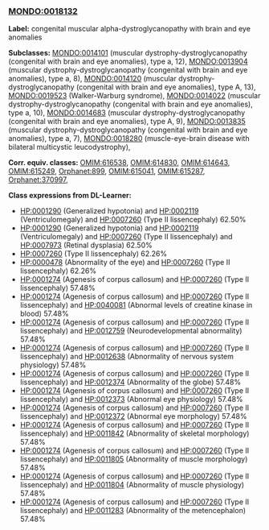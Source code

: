 
### [MONDO:0018132](http://purl.obolibrary.org/obo/MONDO_0018132)
**Label:** congenital muscular alpha-dystroglycanopathy with brain and eye anomalies

**Subclasses:** [MONDO:0014101](http://purl.obolibrary.org/obo/MONDO_0014101) (muscular dystrophy-dystroglycanopathy (congenital with brain and eye anomalies), type a, 12), [MONDO:0013904](http://purl.obolibrary.org/obo/MONDO_0013904) (muscular dystrophy-dystroglycanopathy (congenital with brain and eye anomalies), type a, 8), [MONDO:0014120](http://purl.obolibrary.org/obo/MONDO_0014120) (muscular dystrophy-dystroglycanopathy (congenital with brain and eye anomalies), type A, 13), [MONDO:0019523](http://purl.obolibrary.org/obo/MONDO_0019523) (Walker-Warburg syndrome), [MONDO:0014022](http://purl.obolibrary.org/obo/MONDO_0014022) (muscular dystrophy-dystroglycanopathy (congenital with brain and eye anomalies), type a, 10), [MONDO:0014683](http://purl.obolibrary.org/obo/MONDO_0014683) (muscular dystrophy-dystroglycanopathy (congenital with brain and eye anomalies), type A, 9), [MONDO:0013835](http://purl.obolibrary.org/obo/MONDO_0013835) (muscular dystrophy-dystroglycanopathy (congenital with brain and eye anomalies), type a, 7), [MONDO:0018280](http://purl.obolibrary.org/obo/MONDO_0018280) (muscle-eye-brain disease with bilateral multicystic leucodystrophy), 

**Corr. equiv. classes:** [OMIM:616538](http://purl.obolibrary.org/obo/OMIM_616538), [OMIM:614830](http://purl.obolibrary.org/obo/OMIM_614830), [OMIM:614643](http://purl.obolibrary.org/obo/OMIM_614643), [OMIM:615249](http://purl.obolibrary.org/obo/OMIM_615249), [Orphanet:899](http://www.orpha.net/ORDO/Orphanet_899), [OMIM:615041](http://purl.obolibrary.org/obo/OMIM_615041), [OMIM:615287](http://purl.obolibrary.org/obo/OMIM_615287), [Orphanet:370997](http://www.orpha.net/ORDO/Orphanet_370997), 

**Class expressions from DL-Learner:**

- [HP:0001290](http://purl.obolibrary.org/obo/HP_0001290) (Generalized hypotonia) and [HP:0002119](http://purl.obolibrary.org/obo/HP_0002119) (Ventriculomegaly) and [HP:0007260](http://purl.obolibrary.org/obo/HP_0007260) (Type II lissencephaly) 62.50%
- [HP:0001290](http://purl.obolibrary.org/obo/HP_0001290) (Generalized hypotonia) and [HP:0002119](http://purl.obolibrary.org/obo/HP_0002119) (Ventriculomegaly) and [HP:0007260](http://purl.obolibrary.org/obo/HP_0007260) (Type II lissencephaly) and [HP:0007973](http://purl.obolibrary.org/obo/HP_0007973) (Retinal dysplasia) 62.50%
- [HP:0007260](http://purl.obolibrary.org/obo/HP_0007260) (Type II lissencephaly) 62.26%
- [HP:0000478](http://purl.obolibrary.org/obo/HP_0000478) (Abnormality of the eye) and [HP:0007260](http://purl.obolibrary.org/obo/HP_0007260) (Type II lissencephaly) 62.26%
- [HP:0001274](http://purl.obolibrary.org/obo/HP_0001274) (Agenesis of corpus callosum) and [HP:0007260](http://purl.obolibrary.org/obo/HP_0007260) (Type II lissencephaly) 57.48%
- [HP:0001274](http://purl.obolibrary.org/obo/HP_0001274) (Agenesis of corpus callosum) and [HP:0007260](http://purl.obolibrary.org/obo/HP_0007260) (Type II lissencephaly) and [HP:0040081](http://purl.obolibrary.org/obo/HP_0040081) (Abnormal levels of creatine kinase in blood) 57.48%
- [HP:0001274](http://purl.obolibrary.org/obo/HP_0001274) (Agenesis of corpus callosum) and [HP:0007260](http://purl.obolibrary.org/obo/HP_0007260) (Type II lissencephaly) and [HP:0012759](http://purl.obolibrary.org/obo/HP_0012759) (Neurodevelopmental abnormality) 57.48%
- [HP:0001274](http://purl.obolibrary.org/obo/HP_0001274) (Agenesis of corpus callosum) and [HP:0007260](http://purl.obolibrary.org/obo/HP_0007260) (Type II lissencephaly) and [HP:0012638](http://purl.obolibrary.org/obo/HP_0012638) (Abnormality of nervous system physiology) 57.48%
- [HP:0001274](http://purl.obolibrary.org/obo/HP_0001274) (Agenesis of corpus callosum) and [HP:0007260](http://purl.obolibrary.org/obo/HP_0007260) (Type II lissencephaly) and [HP:0012374](http://purl.obolibrary.org/obo/HP_0012374) (Abnormality of the globe) 57.48%
- [HP:0001274](http://purl.obolibrary.org/obo/HP_0001274) (Agenesis of corpus callosum) and [HP:0007260](http://purl.obolibrary.org/obo/HP_0007260) (Type II lissencephaly) and [HP:0012373](http://purl.obolibrary.org/obo/HP_0012373) (Abnormal eye physiology) 57.48%
- [HP:0001274](http://purl.obolibrary.org/obo/HP_0001274) (Agenesis of corpus callosum) and [HP:0007260](http://purl.obolibrary.org/obo/HP_0007260) (Type II lissencephaly) and [HP:0012372](http://purl.obolibrary.org/obo/HP_0012372) (Abnormal eye morphology) 57.48%
- [HP:0001274](http://purl.obolibrary.org/obo/HP_0001274) (Agenesis of corpus callosum) and [HP:0007260](http://purl.obolibrary.org/obo/HP_0007260) (Type II lissencephaly) and [HP:0011842](http://purl.obolibrary.org/obo/HP_0011842) (Abnormality of skeletal morphology) 57.48%
- [HP:0001274](http://purl.obolibrary.org/obo/HP_0001274) (Agenesis of corpus callosum) and [HP:0007260](http://purl.obolibrary.org/obo/HP_0007260) (Type II lissencephaly) and [HP:0011805](http://purl.obolibrary.org/obo/HP_0011805) (Abnormality of muscle morphology) 57.48%
- [HP:0001274](http://purl.obolibrary.org/obo/HP_0001274) (Agenesis of corpus callosum) and [HP:0007260](http://purl.obolibrary.org/obo/HP_0007260) (Type II lissencephaly) and [HP:0011804](http://purl.obolibrary.org/obo/HP_0011804) (Abnormality of muscle physiology) 57.48%
- [HP:0001274](http://purl.obolibrary.org/obo/HP_0001274) (Agenesis of corpus callosum) and [HP:0007260](http://purl.obolibrary.org/obo/HP_0007260) (Type II lissencephaly) and [HP:0011283](http://purl.obolibrary.org/obo/HP_0011283) (Abnormality of the metencephalon) 57.48%


